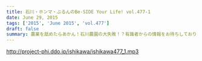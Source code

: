 ```yaml
---
title: 石川・ホンマ・ぶるんのBe-SIDE Your Life! vol.477-1
date: June 29, 2015
tags: ['2015', 'June 2015', 'vol.477']
draft: false
summary: 農業を舐めたらあかん！石川農園の大失敗！？有識者からの情報をお待ちしております。NANJO
---
```


http://project-phi.ddo.jp/ishikawa/ishikawa477_1.mp3